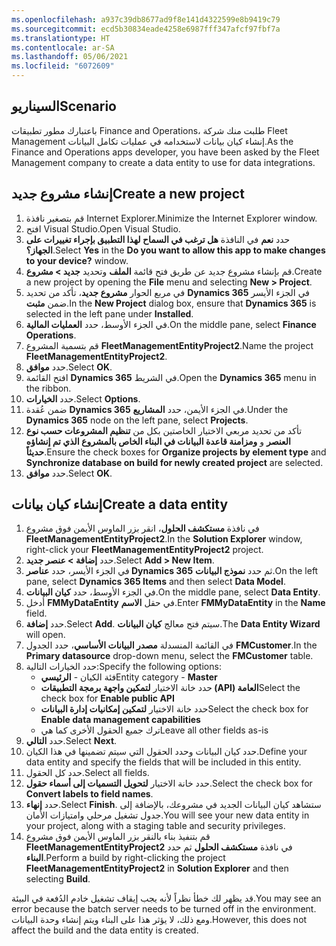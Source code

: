 ```yaml
---
ms.openlocfilehash: a937c39db8677ad9f8e141d4322599e8b9419c79
ms.sourcegitcommit: ecd5b30834eade4258e6987fff347afcf97fbf7a
ms.translationtype: HT
ms.contentlocale: ar-SA
ms.lasthandoff: 05/06/2021
ms.locfileid: "6072609"
---
```

## <a name="scenario"></a><span data-ttu-id="2bcc4-101">السيناريو</span><span class="sxs-lookup"><span data-stu-id="2bcc4-101">Scenario</span></span>

<span data-ttu-id="2bcc4-102">باعتبارك مطور تطبيقات Finance and Operations، طلبت منك شركة Fleet Management إنشاء كيان بيانات لاستخدامه في عمليات تكامل البيانات.</span><span class="sxs-lookup"><span data-stu-id="2bcc4-102">As the Finance and Operations apps developer, you have been asked by the Fleet Management company to create a data entity to use for data integrations.</span></span>

## <a name="create-a-new-project"></a><span data-ttu-id="2bcc4-103">إنشاء مشروع جديد</span><span class="sxs-lookup"><span data-stu-id="2bcc4-103">Create a new project</span></span>

1.  <span data-ttu-id="2bcc4-104">قم بتصغير نافذة Internet Explorer.</span><span class="sxs-lookup"><span data-stu-id="2bcc4-104">Minimize the Internet Explorer window.</span></span> 
2.  <span data-ttu-id="2bcc4-105">افتح Visual Studio.</span><span class="sxs-lookup"><span data-stu-id="2bcc4-105">Open Visual Studio.</span></span>
3.  <span data-ttu-id="2bcc4-106">حدد **نعم** في النافذة **هل ترغب في السماح لهذا التطبيق بإجراء تغييرات على الجهاز؟**.</span><span class="sxs-lookup"><span data-stu-id="2bcc4-106">Select **Yes** in the **Do you want to allow this app to make changes to your device?** window.</span></span>
2.  <span data-ttu-id="2bcc4-107">قم بإنشاء مشروع جديد عن طريق فتح قائمة **الملف** وتحديد **جديد > مشروع**.</span><span class="sxs-lookup"><span data-stu-id="2bcc4-107">Create a new project by opening the **File** menu and selecting **New > Project**.</span></span>
3.  <span data-ttu-id="2bcc4-108">في مربع الحوار **مشروع جديد**، تأكد من تحديد **Dynamics 365** في الجزء الأيسر ضمن **مثبت**.</span><span class="sxs-lookup"><span data-stu-id="2bcc4-108">In the **New Project** dialog box, ensure that **Dynamics 365** is selected in the left pane under **Installed**.</span></span>
4.  <span data-ttu-id="2bcc4-109">في الجزء الأوسط، حدد **العمليات المالية**.</span><span class="sxs-lookup"><span data-stu-id="2bcc4-109">On the middle pane, select **Finance Operations**.</span></span>
5.  <span data-ttu-id="2bcc4-110">قم بتسمية المشروع **FleetManagementEntityProject2**.</span><span class="sxs-lookup"><span data-stu-id="2bcc4-110">Name the project **FleetManagementEntityProject2**.</span></span>
6.  <span data-ttu-id="2bcc4-111">حدد **موافق**.</span><span class="sxs-lookup"><span data-stu-id="2bcc4-111">Select **OK**.</span></span>
7.  <span data-ttu-id="2bcc4-112">افتح القائمة **Dynamics 365** في الشريط.</span><span class="sxs-lookup"><span data-stu-id="2bcc4-112">Open the **Dynamics 365** menu in the ribbon.</span></span>
8.  <span data-ttu-id="2bcc4-113">حدد **الخيارات**.</span><span class="sxs-lookup"><span data-stu-id="2bcc4-113">Select **Options**.</span></span>
9.  <span data-ttu-id="2bcc4-114">ضمن عُقدة **Dynamics 365** في الجزء الأيمن، حدد **المشاريع**.</span><span class="sxs-lookup"><span data-stu-id="2bcc4-114">Under the **Dynamics 365** node on the left pane, select **Projects**.</span></span>
10. <span data-ttu-id="2bcc4-115">تأكد من تحديد مربعي الاختيار الخاصتين بكل من **تنظيم المشروعات حسب نوع العنصر** و **ومزامنة قاعدة البيانات في البناء الخاص بالمشروع الذي تم إنشاؤه حديثاً**.</span><span class="sxs-lookup"><span data-stu-id="2bcc4-115">Ensure the check boxes for **Organize projects by element type** and **Synchronize database on build for newly created project** are selected.</span></span>
11. <span data-ttu-id="2bcc4-116">حدد **موافق**.</span><span class="sxs-lookup"><span data-stu-id="2bcc4-116">Select **OK**.</span></span>

## <a name="create-a-data-entity"></a><span data-ttu-id="2bcc4-117">إنشاء كيان بيانات</span><span class="sxs-lookup"><span data-stu-id="2bcc4-117">Create a data entity</span></span>

1.  <span data-ttu-id="2bcc4-118">في نافذة **مستكشف الحلول**، انقر بزر الماوس الأيمن فوق مشروع **FleetManagementEntityProject2**.</span><span class="sxs-lookup"><span data-stu-id="2bcc4-118">In the **Solution Explorer** window, right-click your **FleetManagementEntityProject2** project.</span></span>
13. <span data-ttu-id="2bcc4-119">حدد **إضافة > عنصر جديد**.</span><span class="sxs-lookup"><span data-stu-id="2bcc4-119">Select **Add > New Item**.</span></span>
14. <span data-ttu-id="2bcc4-120">في الجزء الأيسر، حدد **عناصر Dynamics 365** ثم حدد **نموذج البيانات**.</span><span class="sxs-lookup"><span data-stu-id="2bcc4-120">On the left pane, select **Dynamics 365 Items** and then select **Data Model**.</span></span>
15. <span data-ttu-id="2bcc4-121">في الجزء الأوسط، حدد **كيان البيانات**.</span><span class="sxs-lookup"><span data-stu-id="2bcc4-121">On the middle pane, select **Data Entity**.</span></span>
16. <span data-ttu-id="2bcc4-122">أدخل **FMMyDataEntity** في حقل **الاسم**.</span><span class="sxs-lookup"><span data-stu-id="2bcc4-122">Enter **FMMyDataEntity** in the **Name** field.</span></span>
17. <span data-ttu-id="2bcc4-123">حدد **إضافة**.</span><span class="sxs-lookup"><span data-stu-id="2bcc4-123">Select **Add**.</span></span> <span data-ttu-id="2bcc4-124">سيتم فتح معالج **كيان البيانات**.</span><span class="sxs-lookup"><span data-stu-id="2bcc4-124">The **Data Entity Wizard** will open.</span></span>
18. <span data-ttu-id="2bcc4-125">في القائمة المنسدلة **مصدر البيانات الأساسي**، حدد الجدول **FMCustomer**.</span><span class="sxs-lookup"><span data-stu-id="2bcc4-125">In the **Primary datasource** drop-down menu, select the **FMCustomer** table.</span></span>
19. <span data-ttu-id="2bcc4-126">حدد الخيارات التالية:</span><span class="sxs-lookup"><span data-stu-id="2bcc4-126">Specify the following options:</span></span>
    -   <span data-ttu-id="2bcc4-127">فئة الكيان - **الرئيسي**</span><span class="sxs-lookup"><span data-stu-id="2bcc4-127">Entity category - **Master**</span></span>
    -   <span data-ttu-id="2bcc4-128">حدد خانة الاختيار **لتمكين واجهة برمجة التطبيقات (API) العامة**</span><span class="sxs-lookup"><span data-stu-id="2bcc4-128">Select the check box for **Enable public API**</span></span>
    -   <span data-ttu-id="2bcc4-129">حدد خانة الاختيار **لتمكين إمكانيات إدارة البيانات**</span><span class="sxs-lookup"><span data-stu-id="2bcc4-129">Select the check box for **Enable data management capabilities**</span></span>
    -   <span data-ttu-id="2bcc4-130">ترك جميع الحقول الأخرى كما هي</span><span class="sxs-lookup"><span data-stu-id="2bcc4-130">Leave all other fields as-is</span></span>
20. <span data-ttu-id="2bcc4-131">حدد **التالي**.</span><span class="sxs-lookup"><span data-stu-id="2bcc4-131">Select **Next**.</span></span>
21. <span data-ttu-id="2bcc4-132">حدد كيان البيانات وحدد الحقول التي سيتم تضمينها في هذا الكيان.</span><span class="sxs-lookup"><span data-stu-id="2bcc4-132">Define your data entity and specify the fields that will be included in this entity.</span></span>
22. <span data-ttu-id="2bcc4-133">حدد كل الحقول.</span><span class="sxs-lookup"><span data-stu-id="2bcc4-133">Select all fields.</span></span>
23. <span data-ttu-id="2bcc4-134">حدد خانة الاختيار **لتحويل التسميات إلى أسماء حقول**.</span><span class="sxs-lookup"><span data-stu-id="2bcc4-134">Select the check box for **Convert labels to field names**.</span></span>
24. <span data-ttu-id="2bcc4-135">حدد **إنهاء**.</span><span class="sxs-lookup"><span data-stu-id="2bcc4-135">Select **Finish**.</span></span> <span data-ttu-id="2bcc4-136">ستشاهد كيان البيانات الجديد في مشروعك، بالإضافة إلى جدول تشغيل مرحلي وامتيازات الأمان.</span><span class="sxs-lookup"><span data-stu-id="2bcc4-136">You will see your new data entity in your project, along with a staging table and security privileges.</span></span>
25. <span data-ttu-id="2bcc4-137">قم بتنفيذ بناء بالنقر بزر الماوس الأيمن فوق مشروع **FleetManagementEntityProject2** في نافذة **مستكشف الحلول** ثم حدد **البناء**.</span><span class="sxs-lookup"><span data-stu-id="2bcc4-137">Perform a build by right-clicking the project  **FleetManagementEntityProject2** in **Solution Explorer** and then selecting **Build**.</span></span>

<span data-ttu-id="2bcc4-138">قد يظهر لك خطأ نظراً لأنه يجب إيقاف تشغيل خادم الدُفعة في البيئة.</span><span class="sxs-lookup"><span data-stu-id="2bcc4-138">You may see an error because the batch server needs to be turned off in the environment.</span></span> <span data-ttu-id="2bcc4-139">ومع ذلك، لا يؤثر هذا على البناء ويتم إنشاء وحدة البيانات.</span><span class="sxs-lookup"><span data-stu-id="2bcc4-139">However, this does not affect the build and the data entity is created.</span></span>


